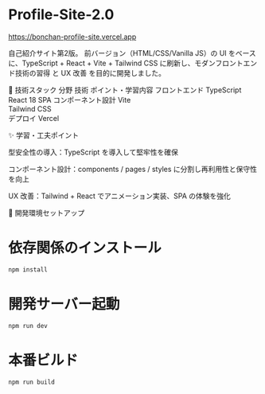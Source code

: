 # Profile-Site-2.0

https://bonchan-profile-site.vercel.app

自己紹介サイト第2版。
前バージョン（HTML/CSS/Vanilla JS）の UI をベースに、TypeScript + React + Vite + Tailwind CSS に刷新し、モダンフロントエンド技術の習得 と UX 改善 を目的に開発しました。

🚀 技術スタック
分野	技術	ポイント・学習内容
フロントエンド	TypeScript
	React 18	SPA コンポーネント設計
	Vite	
	Tailwind CSS	
 デプロイ	Vercel
 
✨ 学習・工夫ポイント

型安全性の導入：TypeScript を導入して堅牢性を確保

コンポーネント設計：components / pages / styles に分割し再利用性と保守性を向上

UX 改善：Tailwind + React でアニメーション実装、SPA の体験を強化

🔧 開発環境セットアップ
# 依存関係のインストール
```bash
npm install
```
# 開発サーバー起動
```bash
npm run dev
```
# 本番ビルド
```bash
npm run build
```

